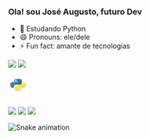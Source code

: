 ### Ola! sou José Augusto, futuro Dev  

- 🌱 Estudando Python
- 😄 Pronouns: ele/dele
- ⚡ Fun fact: amante de tecnologias 

<div align="lefth" dir "auto">
 <img height="180em" src="https://github-readme-stats.vercel.app/api?username=JoseGcouto&amp;show_icons=true&amp;theme=dark&amp;include_all_commits=true&amp;count_private=true" style="max-width: 100%;">
 <img height="180em" src="https://github-readme-stats.vercel.app/api/top-langs/?username=JoseGcouto&amp;layout=compact&amp;langs_count=7&amp;theme=dark" style="max-width: 100%;">
</div>

<div style="display: inline_block"><br>
  
  <img align="center" alt="Rafa-Python" height="30" width="40" src="https://raw.githubusercontent.com/devicons/devicon/master/icons/python/python-original.svg" style="max-width: 100%;">

##
  
<div>   
  <a href="https://www.linkedin.com/in/jose-augusto-guimaraes-couto-39b103235/" target="_blank"><img src="https://img.shields.io/badge/-LinkedIn-%230077B5?style=for-the-badge&logo=linkedin&logoColor=white" target="_blank"></a> 
  <a href = "mailto:contatorajose.gcouto@gmail.com"><img src="https://img.shields.io/badge/-Gmail-%23333?style=for-the-badge&logo=gmail&logoColor=white" target="_blank"></a>
   <a href="https://www.instagram.com/Buga.py/" target="_blank"><img src="https://img.shields.io/badge/-Instagram-%23E4405F?style=for-the-badge&logo=instagram&logoColor=white" target="_blank"></a>
  
  ![Snake animation](https://github.com/JoseGcouto/JoseGcouto/blob/output/github-contribution-grid-snake.svg)
  
</div> 
